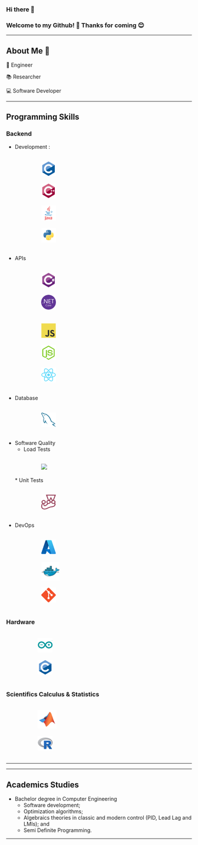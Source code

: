 ### Hi there 👋
### Welcome to my Github! :tada:  Thanks for coming :blush:
---

## About Me :woman: 
 :wrench: Engineer  
 
 :books: Researcher
 
 :computer: Software Developer 

---
## Programming Skills 

### Backend
* Development : <p>
    <div>
        <code> 
            <img height="40" src="https://raw.githubusercontent.com/devicons/devicon/2ae2a900d2f041da66e950e4d48052658d850630/icons/c/c-original.svg" title="C">
        </code>
        <code>
            <img height="40" src="https://raw.githubusercontent.com/devicons/devicon/2ae2a900d2f041da66e950e4d48052658d850630/icons/cplusplus/cplusplus-original.svg" title="C++">
        </code>
        <code>
            <img height="40" src="https://raw.githubusercontent.com/devicons/devicon/master/icons/java/java-original-wordmark.svg" title="Java">
        </code>
        <code>
            <img height="40" src="https://raw.githubusercontent.com/github/explore/80688e429a7d4ef2fca1e82350fe8e3517d3494d/topics/python/python.png" title="Python">
        </code>
    </div>
</p>
<!-- 
    * C/C++ 
    * Java  -->
  
* APIs <p>
    <div>
        <code> 
            <img height="40" src="https://raw.githubusercontent.com/devicons/devicon/2ae2a900d2f041da66e950e4d48052658d850630/icons/csharp/csharp-original.svg" title="C#">
        </code>
        <code> 
            <img height="40" src="https://raw.githubusercontent.com/devicons/devicon/2ae2a900d2f041da66e950e4d48052658d850630/icons/dotnetcore/dotnetcore-original.svg" title=".NET Core">
        </code>
        
    </div>
    <div>
        <code>
            <img height="40" src="https://raw.githubusercontent.com/devicons/devicon/2ae2a900d2f041da66e950e4d48052658d850630/icons/javascript/javascript-original.svg" title="Javascript">
        </code>
        <code>
            <img height="40" src="https://raw.githubusercontent.com/devicons/devicon/2ae2a900d2f041da66e950e4d48052658d850630/icons/nodejs/nodejs-original.svg" title="Node js">
        </code>
        <code>
            <img height="40" src="https://raw.githubusercontent.com/devicons/devicon/2ae2a900d2f041da66e950e4d48052658d850630/icons/react/react-original.svg" title="React">
        </code>
    </div>
</p>

<!-- * C# (.NET Core / ASP NET Core)
    * Javascript (Node / REACT)
    * Python -->

* Database <p>
    <div>
        <code> 
            <img height="40" src="https://raw.githubusercontent.com/devicons/devicon/2ae2a900d2f041da66e950e4d48052658d850630/icons/mysql/mysql-original.svg" title="MySql">
        </code>
        <!-- <code>
            <img height="40" src="https://raw.githubusercontent.com/devicons/devicon/2ae2a900d2f041da66e950e4d48052658d850630/icons/postgresql/postgresql-original.svg" title="Hbase">
        </code> -->
    </div>
</p>
<!-- * MySQL -->


* Software Quality 
    * Load Tests <p>
   <div>
        <code> 
            <img height="40" src="https://jmeter.apache.org/images/logo.svg">
        </code>
        <!-- <code>
            <img height="40" src="https://raw.githubusercontent.com/devicons/devicon/2ae2a900d2f041da66e950e4d48052658d850630/icons/jest/jest-plain.svg" title="Jmeter">
        </code> -->
    </div>
    * Unit Tests <p>
    <div>
        <code> 
            <img height="40" src="https://raw.githubusercontent.com/devicons/devicon/2ae2a900d2f041da66e950e4d48052658d850630/icons/jest/jest-plain.svg" title="Jest">
        </code>
        <!-- <code>
            <img height="40" src="https://raw.githubusercontent.com/devicons/devicon/2ae2a900d2f041da66e950e4d48052658d850630/icons/jest/jest-plain.svg" title="MSTest">
        </code> -->
    </div>
</p>
    <!-- * Load Tests
        * Jmeter 
    * Unit Tests 
        * MSTest 
        * Jest -->

* DevOps <p>
    <div>
        <code> 
            <img height="40" src="https://raw.githubusercontent.com/devicons/devicon/2ae2a900d2f041da66e950e4d48052658d850630/icons/azure/azure-original.svg" title="Azure">
        </code>
        <code>
            <img height="50" src="https://raw.githubusercontent.com/devicons/devicon/2ae2a900d2f041da66e950e4d48052658d850630/icons/docker/docker-original.svg" title="Docker">
        </code>
        <code>
            <img height="40" src="https://raw.githubusercontent.com/devicons/devicon/2ae2a900d2f041da66e950e4d48052658d850630/icons/git/git-original.svg" title="Git">
        </code>
    </div>
</p>

<!-- * Azure
    * Docker
    * Git -->

### Hardware
<p>
    <div>
        <code> 
            <img height="40" src="https://raw.githubusercontent.com/devicons/devicon/2ae2a900d2f041da66e950e4d48052658d850630/icons/arduino/arduino-original.svg" title="Arduino">
        </code>
        <code> 
            <img height="40" src="https://raw.githubusercontent.com/devicons/devicon/2ae2a900d2f041da66e950e4d48052658d850630/icons/c/c-original.svg" title="C">
        </code>
        <!-- <code>
            <img height="50" src="https://raw.githubusercontent.com/devicons/devicon/2ae2a900d2f041da66e950e4d48052658d850630/icons/docker/docker-original.svg">
        </code>
        <code>
            <img height="40" src="https://raw.githubusercontent.com/devicons/devicon/2ae2a900d2f041da66e950e4d48052658d850630/icons/git/git-original.svg">
        </code> -->
    </div>
</p>
<!-- 
* Arduino
* C
* MIPS
* VHDL -->

### Scientifics Calculus & Statistics
<p>
    <div>
        <code> 
            <img height="50" src="https://raw.githubusercontent.com/devicons/devicon/2ae2a900d2f041da66e950e4d48052658d850630/icons/matlab/matlab-original.svg" title="Matlab">
        </code>
        <code> 
            <img height="40" src="https://raw.githubusercontent.com/devicons/devicon/2ae2a900d2f041da66e950e4d48052658d850630/icons/r/r-original.svg" title="R">
        </code>
        <!-- <code>
            <img height="50" src="https://raw.githubusercontent.com/devicons/devicon/2ae2a900d2f041da66e950e4d48052658d850630/icons/docker/docker-original.svg">
        </code>
        <code>
            <img height="40" src="https://raw.githubusercontent.com/devicons/devicon/2ae2a900d2f041da66e950e4d48052658d850630/icons/git/git-original.svg">
        </code> -->
    </div>
</p>
<!-- * Scilab
* Octave
* R -->

---
---
## Academics Studies
 - Bachelor degree in Computer Engineering
    - Software development;
    - Optimization algorithms;
    - Algebraics theories in classic and modern control (PID, Lead Lag and LMIs); and
    - Semi Definite Programming. 
 <!-- - Student Master in Eletrical Engineering -->

---
<!--
**IsabelleFSNunes/IsabelleFSNunes** is a ✨ _special_ ✨ repository because its `README.md` (this file) appears on your GitHub profile.

Here are some ideas to get you started:

- 🔭 I’m currently working on ...
- 🌱 I’m currently learning ...
- 👯 I’m looking to collaborate on ...
- 🤔 I’m looking for help with ...
- 💬 Ask me about ...
- 📫 How to reach me: ...
- 😄 Pronouns: ...
- ⚡ Fun fact: ...
-->
